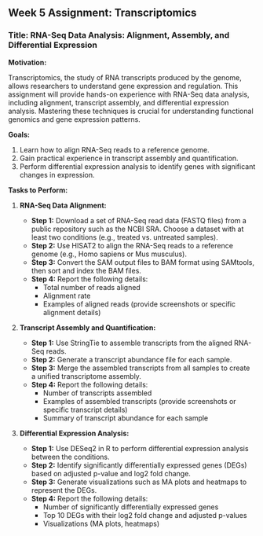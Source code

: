 ## Week 5 Assignment: Transcriptomics

### Title: RNA-Seq Data Analysis: Alignment, Assembly, and Differential Expression

**Motivation:**

Transcriptomics, the study of RNA transcripts produced by the genome, allows researchers to understand gene expression and regulation. This assignment will provide hands-on experience with RNA-Seq data analysis, including alignment, transcript assembly, and differential expression analysis. Mastering these techniques is crucial for understanding functional genomics and gene expression patterns.

**Goals:**

1. Learn how to align RNA-Seq reads to a reference genome.
2. Gain practical experience in transcript assembly and quantification.
3. Perform differential expression analysis to identify genes with significant changes in expression.

**Tasks to Perform:**

1. **RNA-Seq Data Alignment:**
   
   - **Step 1:** Download a set of RNA-Seq read data (FASTQ files) from a public repository such as the NCBI SRA. Choose a dataset with at least two conditions (e.g., treated vs. untreated samples).
   - **Step 2:** Use HISAT2 to align the RNA-Seq reads to a reference genome (e.g., Homo sapiens or Mus musculus).
   - **Step 3:** Convert the SAM output files to BAM format using SAMtools, then sort and index the BAM files.
   - **Step 4:** Report the following details:
     - Total number of reads aligned
     - Alignment rate
     - Examples of aligned reads (provide screenshots or specific alignment details)

3. **Transcript Assembly and Quantification:**

   - **Step 1:** Use StringTie to assemble transcripts from the aligned RNA-Seq reads.
   - **Step 2:** Generate a transcript abundance file for each sample.
   - **Step 3:** Merge the assembled transcripts from all samples to create a unified transcriptome assembly.
   - **Step 4:** Report the following details:
     - Number of transcripts assembled
     - Examples of assembled transcripts (provide screenshots or specific transcript details)
     - Summary of transcript abundance for each sample

5. **Differential Expression Analysis:**

   - **Step 1:** Use DESeq2 in R to perform differential expression analysis between the conditions.
   - **Step 2:** Identify significantly differentially expressed genes (DEGs) based on adjusted p-value and log2 fold change.
   - **Step 3:** Generate visualizations such as MA plots and heatmaps to represent the DEGs.
   - **Step 4:** Report the following details:
     - Number of significantly differentially expressed genes
     - Top 10 DEGs with their log2 fold change and adjusted p-values
     - Visualizations (MA plots, heatmaps)
